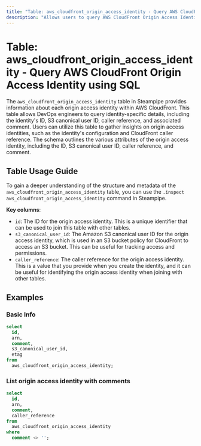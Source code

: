 ```yaml
---
title: "Table: aws_cloudfront_origin_access_identity - Query AWS CloudFront Origin Access Identity using SQL"
description: "Allows users to query AWS CloudFront Origin Access Identity to fetch detailed information about each identity, including its ID, S3 canonical user ID, caller reference, and associated comment."
---
```


# Table: aws_cloudfront_origin_access_identity - Query AWS CloudFront Origin Access Identity using SQL

The `aws_cloudfront_origin_access_identity` table in Steampipe provides information about each origin access identity within AWS CloudFront. This table allows DevOps engineers to query identity-specific details, including the identity's ID, S3 canonical user ID, caller reference, and associated comment. Users can utilize this table to gather insights on origin access identities, such as the identity's configuration and CloudFront caller reference. The schema outlines the various attributes of the origin access identity, including the ID, S3 canonical user ID, caller reference, and comment.

## Table Usage Guide

To gain a deeper understanding of the structure and metadata of the `aws_cloudfront_origin_access_identity` table, you can use the `.inspect aws_cloudfront_origin_access_identity` command in Steampipe.

**Key columns**:

- `id`: The ID for the origin access identity. This is a unique identifier that can be used to join this table with other tables.
- `s3_canonical_user_id`: The Amazon S3 canonical user ID for the origin access identity, which is used in an S3 bucket policy for CloudFront to access an S3 bucket. This can be useful for tracking access and permissions.
- `caller_reference`: The caller reference for the origin access identity. This is a value that you provide when you create the identity, and it can be useful for identifying the origin access identity when joining with other tables.

## Examples

### Basic Info

```sql
select
  id,
  arn,
  comment,
  s3_canonical_user_id,
  etag
from
  aws_cloudfront_origin_access_identity;
```


### List origin access identity with comments

```sql
select
  id,
  arn,
  comment,
  caller_reference
from
  aws_cloudfront_origin_access_identity
where
  comment <> '';
```
